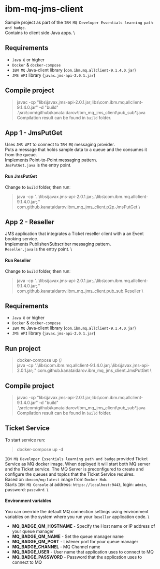 # ibm-mq-jms-client

Sample project as part of the `IBM MQ Developer Essentials learning path and badge`. \
Contains to client side Java apps. \

## Requirements
 - `Java 8` or higher 
 - `Docker` & `docker-compose` 
 - `IBM MQ` Java-client library (`com.ibm.mq.allclient-9.1.4.0.jar`)
 - `JMS API` library (`javax.jms-api-2.0.1.jar`)

## Compile project 
>  javac -cp "libs\javax.jms-api-2.0.1.jar;libs\com.ibm.mq.allclient-9.1.4.0.jar" -d "build\" .\src\com\github\kanataidarov\ibm_mq_jms_client\pub_sub\*.java \
Compilation result can be found in `build` folder. 

## App 1 - JmsPutGet 
Uses `JMS API` to connect to `IBM MQ` messaging provider. \
Puts a message that holds sample data to a queue and the consumes it from the queue. \
Implements Point-to-Point messaging pattern. \
`JmsPutGet.java` is the entry point. 

#### Run JmsPutGet 
Change to `build` folder, then run: 
> java -cp "..\libs\javax.jms-api-2.0.1.jar;..\libs\com.ibm.mq.allclient-9.1.4.0.jar;." com.github.kanataidarov.ibm_mq_jms_client.p2p.JmsPutGet \

## App 2 - Reseller
JMS application that integrates a Ticket reseller client with a an Event booking service. \
Implements Publisher/Subscriber messaging pattern. \
`Reseller.java` is the entry point. \

#### Run Reseller 
Change to `build` folder, then run: 
> java -cp "..\libs\javax.jms-api-2.0.1.jar;..\libs\com.ibm.mq.allclient-9.1.4.0.jar;." com.github.kanataidarov.ibm_mq_jms_client.pub_sub.Reseller \

## Requirements
 - `Java 8` or higher 
 - `Docker` & `docker-compose` 
 - `IBM MQ` Java-client library (`com.ibm.mq.allclient-9.1.4.0.jar`)
 - `JMS API` library (`javax.jms-api-2.0.1.jar`)

## Run project 
> docker-compose up *()* \
> java -cp ".\libs\com.ibm.mq.allclient-9.1.4.0.jar;.\libs\javax.jms-api-2.0.1.jar;." com.github.kanataidarov.ibm_mq_jms_client.JmsPutGet \

## Compile project 
>  javac -cp "libs\javax.jms-api-2.0.1.jar;libs\com.ibm.mq.allclient-9.1.4.0.jar" -d "build\" .\src\com\github\kanataidarov\ibm_mq_jms_client\pub_sub\*.java \
Compilation result can be found in `build` folder. 

## Ticket Service
To start service run: 
> docker-compose up -d 

`IBM MQ Developer Essentials learning path and badge` provided Ticket Service as MQ docker image. When deployed it will start both MQ server and the Ticket service. The MQ Server is preconfigured to create and configure the queues and topics that the Ticket Service requires. \
Based on `ibmcom/mq:latest` image from `Docker Hub`. \
Starts `IBM MQ Console` at address: `https://localhost:9443`, login: `admin`, password: `passw0rd`. \

#### Environment variables
You can override the default MQ connection settings using environment variables on the system where you run your `Reseller` application code. \

* **MQ_BADGE_QM_HOSTNAME** - Specify the Host name or IP address of your queue manager
* **MQ_BADGE_QM_NAME** - Set the queue manager name
* **MQ_BADGE_QM_PORT** - Listener port for your queue manager
* **MQ_BADGE_CHANNEL** - MQ Channel name
* **MQ_BADGE_USER** - User name that application uses to connect to MQ
* **MQ_BADGE_PASSWORD** - Password that the application uses to connect to MQ
